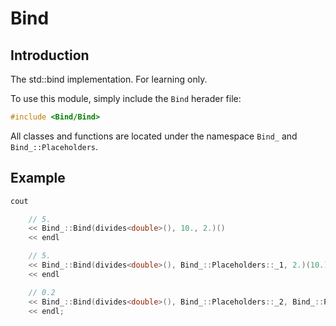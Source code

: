 # Bind

## Introduction

The std::bind implementation. For learning only.

To use this module, simply include the ```Bind``` herader file:

``` Cpp
#include <Bind/Bind>
```

All classes and functions are located under the namespace ```Bind_``` and ```Bind_::Placeholders```.

## Example

``` Cpp
cout

    // 5.
    << Bind_::Bind(divides<double>(), 10., 2.)()
    << endl

    // 5.
    << Bind_::Bind(divides<double>(), Bind_::Placeholders::_1, 2.)(10.)
    << endl

    // 0.2
    << Bind_::Bind(divides<double>(), Bind_::Placeholders::_2, Bind_::Placeholders::_1)(10., 2.)
    << endl;
```
